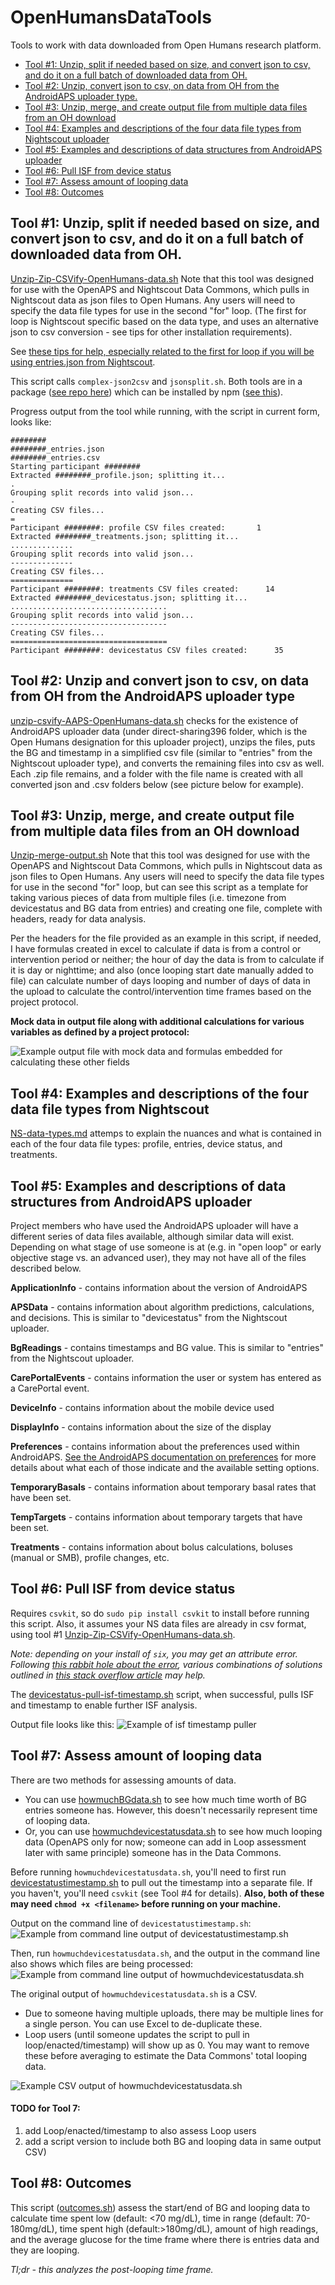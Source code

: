 # OpenHumansDataTools

Tools to work with data downloaded from Open Humans research platform.

- [Tool #1: Unzip, split if needed based on size, and convert json to csv, and do it on a full batch of downloaded data from OH.](#tool-1-unzip-split-if-needed-based-on-size-and-convert-json-to-csv-and-do-it-on-a-full-batch-of-downloaded-data-from-oh)
- [Tool #2: Unzip, convert json to csv, on data from OH from the AndroidAPS uploader type.](#tool-2-Unzip-and-convert-json-to-csv-on-data-from-OH-from-the-AndroidAPS-uploader-type)
- [Tool #3: Unzip, merge, and create output file from multiple data files from an OH download](#tool-3-unzip-merge-and-create-output-file-from-multiple-data-files-from-an-oh-download)
- [Tool #4: Examples and descriptions of the four data file types from Nightscout uploader](#tool-4-examples-and-descriptions-of-the-four-data-file-types-from-nightscout)
- [Tool #5: Examples and descriptions of data structures from AndroidAPS uploader](#tool-5-Examples-and-descriptions-of-data-structures-from-AndroidAPS-uploader)
- [Tool #6: Pull ISF from device status](#tool-6-pull-isf-from-device-status)
- [Tool #7: Assess amount of looping data](#tool-7-assess-amount-of-looping-data)
- [Tool #8: Outcomes](#tool-8-outcomes)

## Tool #1: Unzip, split if needed based on size, and convert json to csv, and do it on a full batch of downloaded data from OH. 

[Unzip-Zip-CSVify-OpenHumans-data.sh](https://github.com/danamlewis/OpenHumansDataTools/blob/master/bin/unzip-split-csvify-OpenHumans-data.sh) Note that this tool was designed for use with the OpenAPS and Nightscout Data Commons, which pulls in Nightscout data as json files to Open Humans. Any users will need to specify the data file types for use in the second "for" loop. (The first for loop is Nightscout specific based on the data type, and uses an alternative json to csv conversion - see tips for other installation requirements).

See [these tips for help, especially related to the first for loop if you will be using entries.json from Nightscout](https://gist.github.com/danamlewis/aab795a7ec0bdd3abbb08b1f9be79663).

This script calls `complex-json2csv` and `jsonsplit.sh`. Both tools are in a package ([see repo here](https://github.com/danamlewis/json)) which can be installed by npm ([see this](https://www.npmjs.com/package/complex-json2csv)).

Progress output from the tool while running, with the script in current form, looks like:
```
########
########_entries.json
########_entries.csv
Starting participant ########
Extracted ########_profile.json; splitting it...
.
Grouping split records into valid json...
-
Creating CSV files...
=
Participant ########: profile CSV files created:       1
Extracted ########_treatments.json; splitting it...
..............
Grouping split records into valid json...
--------------
Creating CSV files...
==============
Participant ########: treatments CSV files created:      14
Extracted ########_devicestatus.json; splitting it...
...................................
Grouping split records into valid json...
-----------------------------------
Creating CSV files...
===================================
Participant ########: devicestatus CSV files created:      35
```

## Tool #2: Unzip and convert json to csv, on data from OH from the AndroidAPS uploader type

[unzip-csvify-AAPS-OpenHumans-data.sh](unzip-csvify-AAPS-OpenHumans-data.sh) checks for the existence of AndroidAPS uploader data (under direct-sharing396 folder, which is the Open Humans designation for this uploader project), unzips the files, puts the BG and timestamp in a simplified csv file (similar to "entries" from the Nightscout uploader type), and converts the remaining files into csv as well. Each .zip file remains, and a folder with the file name is created with all converted json and .csv folders below (see picture below for example). 

## Tool #3: Unzip, merge, and create output file from multiple data files from an OH download

[Unzip-merge-output.sh](https://github.com/danamlewis/OpenHumansDataTools/blob/master/bin/unzip-merge-output.sh)
Note that this tool was designed for use with the OpenAPS and Nightscout Data Commons, which pulls in Nightscout data as json files to Open Humans. Any users will need to specify the data file types for use in the second "for" loop, but can see this script as a template for taking various pieces of data from multiple files (i.e. timezone from devicestatus and BG data from entries) and creating one file, complete with headers, ready for data analysis.

Per the headers for the file provided as an example in this script, if needed, I have formulas created in excel to calculate if data is from a control or intervention period or neither; the hour of day the data is from to calculate if it is day or nighttime; and also (once looping start date manually added to file) can calculate number of days looping and number of days of data in the upload to calculate the control/intervention time frames based on the project protocol.

**Mock data in output file along with additional calculations for various variables as defined by a project protocol:**

![Example output file with mock data and formulas embedded for calculating these other fields](https://github.com/danamlewis/OpenHumansDataTools/blob/master/Examples/Example%20output%20file%20from%20unzip-merge-output.png)

## Tool #4: Examples and descriptions of the four data file types from Nightscout

[NS-data-types.md](https://github.com/danamlewis/OpenHumansDataTools/blob/master/NS-data-types.md) attemps to explain the nuances and what is contained in each of the four data file types: profile, entries, device status, and treatments. 


## Tool #5: Examples and descriptions of data structures from AndroidAPS uploader

Project members who have used the AndroidAPS uploader will have a different series of data files available, although similar data will exist. Depending on what stage of use someone is at (e.g. in "open loop" or early objective stage vs. an advanced user), they may not have all of the files described below.

**ApplicationInfo** - contains information about the version of AndroidAPS

**APSData** - contains information about algorithm predictions, calculations, and decisions. This is similar to "devicestatus" from the Nightscout uploader.

**BgReadings** - contains timestamps and BG value. This is similar to "entries" from the Nightscout uploader.

**CarePortalEvents** - contains information the user or system has entered as a CarePortal event.

**DeviceInfo** - contains information about the mobile device used

**DisplayInfo** - contains information about the size of the display 

**Preferences** - contains information about the preferences used within AndroidAPS. [See the AndroidAPS documentation on preferences](https://androidaps.readthedocs.io/en/latest/Configuration/Preferences.html) for more details about what each of those indicate and the available setting options.

**TemporaryBasals** - contains information about temporary basal rates that have been set. 

**TempTargets** - contains information about temporary targets that have been set.

**Treatments** - contains information about bolus calculations, boluses (manual or SMB), profile changes, etc. 

## Tool #6: Pull ISF from device status

Requires `csvkit`, so do `sudo pip install csvkit` to install before running this script. Also, it assumes your NS data files are already in csv format, using tool #1 [Unzip-Zip-CSVify-OpenHumans-data.sh](https://github.com/danamlewis/OpenHumansDataTools/blob/master/bin/unzip-split-csvify-OpenHumans-data.sh).

*Note: depending on your install of `six`, you may get an attribute error. 
Following [this rabbit hole about the error](https://github.com/wireservice/csvkit/issues/747), various combinations of solutions outlined in [this stack overflow article](https://stackoverflow.com/questions/29485741/unable-to-upgrade-python-six-package-in-mac-osx-10-10-2/29666702#29666702) may help.*

The [devicestatus-pull-isf-timestamp.sh](https://github.com/danamlewis/OpenHumansDataTools/blob/master/bin/devicestatus-pull-isf-timestamp.sh) script, when successful, pulls ISF and timestamp to enable further ISF analysis. 

Output file looks like this:
![Example of isf timestamp puller](https://github.com/danamlewis/OpenHumansDataTools/blob/master/Examples/Example_devicestatus_pull_ISF_timestamp.png)

## Tool #7: Assess amount of looping data

There are two methods for assessing amounts of data. 
* You can use [howmuchBGdata.sh](https://github.com/danamlewis/OpenHumansDataTools/blob/master/bin/howmuchBGdata.sh) to see how much time worth of BG entries someone has. However, this doesn't necessarily represent time of looping data.
* Or, you can use [howmuchdevicestatusdata.sh](https://github.com/danamlewis/OpenHumansDataTools/blob/master/bin/howmuchdevicestatusdata.sh) to see how much looping data (OpenAPS only for now; someone can add in Loop assessment later with same principle) someone has in the Data Commons.

Before running `howmuchdevicestatusdata.sh`, you'll need to first run [devicestatustimestamp.sh](https://github.com/danamlewis/OpenHumansDataTools/blob/master/bin/devicestatustimestamp.sh) to pull out the timestamp into a separate file. If you haven't, you'll need `csvkit` (see Tool #4 for details). **Also, both of these may need `chmod +x <filename>` before running on your machine.**

Output on the command line of `devicestatustimestamp.sh`:
![Example from command line output of devicestatustimestamp.sh](https://github.com/danamlewis/OpenHumansDataTools/blob/master/Examples/Example_command_line_devicestatustimestamp.sh.png)

Then, run `howmuchdevicestatusdata.sh`, and the output in the command line also shows which files are being processed:
![Example from command line output of howmuchdevicestatusdata.sh](https://github.com/danamlewis/OpenHumansDataTools/blob/master/Examples/Example_command_line_howmuchdevicestatusdata.sh.png)

The original output of `howmuchdevicestatusdata.sh` is a CSV. 
* Due to someone having multiple uploads, there may be multiple lines for a single person. You can use Excel to de-duplicate these.
* Loop users (until someone updates the script to pull in loop/enacted/timestamp) will show up as 0. You may want to remove these before averaging to estimate the Data Commons' total looping data.

![Example CSV output of howmuchdevicestatusdata.sh](https://github.com/danamlewis/OpenHumansDataTools/blob/master/Examples/Example_CSVoutput_howmuchdevicestatusdata.sh.png)

#### TODO for Tool 7: 
1) add Loop/enacted/timestamp to also assess Loop users
2) add a script version to include both BG and looping data in same output CSV)

## Tool #8: Outcomes

This script ([outcomes.sh](https://github.com/danamlewis/OpenHumansDataTools/blob/master/bin/outcomes.sh)) assess the start/end of BG and looping data to calculate time spent low (default: <70 mg/dL), time in range (default: 70-180mg/dL), time spent high (default:>180mg/dL), amount of high readings, and the average glucose for the time frame where there is entries data and they are looping. 

*Tl;dr - this analyzes the post-looping time frame.*
